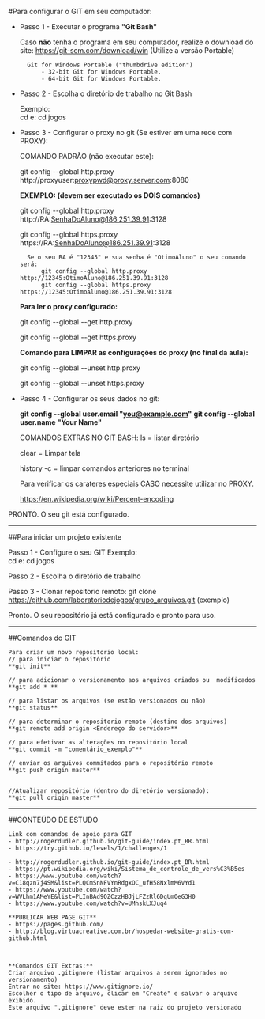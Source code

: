 #Para configurar o GIT em seu computador:

- Passo 1 - Executar o programa **"Git Bash"**

	Caso **não** tenha o programa em seu computador, realize o download do site: https://git-scm.com/download/win
		(Utilize a versão Portable)
		
		Git for Windows Portable ("thumbdrive edition")
			- 32-bit Git for Windows Portable.
			- 64-bit Git for Windows Portable.
			

- Passo 2 - Escolha o diretório de trabalho no Git Bash
	
	Exemplo: 	
		cd e:
		cd jogos
				

- Passo 3 - Configurar o proxy no git (Se estiver em uma rede com PROXY):
	
	COMANDO PADRÃO (não executar este):
	
	git config --global http.proxy http://proxyuser:proxypwd@proxy.server.com:8080

	**EXEMPLO: (devem ser executado os DOIS comandos)**
	
	git config --global http.proxy http://RA:SenhaDoAluno@186.251.39.91:3128
	
	git config --global https.proxy https://RA:SenhaDoAluno@186.251.39.91:3128

		Se o seu RA é "12345" e sua senha é "OtimoAluno" o seu comando será:
			git config --global http.proxy http://12345:OtimoAluno@186.251.39.91:3128
			git config --global https.proxy https://12345:OtimoAluno@186.251.39.91:3128

		
	**Para ler o proxy configurado:**
	
	git config --global --get http.proxy
	
	git config --global --get https.proxy

	**Comando para LIMPAR as configurações do proxy (no final da aula):**
	
	git config --global --unset http.proxy
	
	git config --global --unset https.proxy
	
	
- Passo 4 - Configurar os seus dados no git:
	
	
	**git config --global user.email "you@example.com"**
	**git config --global user.name "Your Name"**
	
	
	
    COMANDOS EXTRAS NO GIT BASH:
	ls = listar diretório
	
	clear = Limpar tela
	
	history -c = limpar comandos anteriores no terminal
	
	
	Para verificar os carateres especiais CASO necessite utilizar no PROXY.
	
	https://en.wikipedia.org/wiki/Percent-encoding
	
	
	
PRONTO. O seu git está configurado.


----------------------------------------------------------------

##Para iniciar um projeto existente


Passo 1 - Configure o seu GIT
	Exemplo: 	
		cd e:
		cd jogos
				
				
Passo 2 - Escolha o diretório de trabalho

	
Passo 3 - Clonar repositorio remoto:
	git clone https://github.com/laboratoriodejogos/grupo_arquivos.git   (exemplo)


Pronto. O seu repositório já está configurado e pronto para uso.



--------------------------------------------------------------------


##Comandos do GIT

	Para criar um novo repositorio local:
	// para iniciar o repositório
	**git init**

	// para adicionar o versionamento aos arquivos criados ou  modificados
	**git add * **

	// para listar os arquivos (se estão versionados ou não)
	**git status**
	
	// para determinar o repositorio remoto (destino dos arquivos)
	**git remote add origin <Endereço do servidor>**

	// para efetivar as alterações no repositório local
	**git commit -m "comentário_exemplo"**

	// enviar os arquivos commitados para o repositório remoto
	**git push origin master**

	
	//Atualizar repositório (dentro do diretório versionado):
	**git pull origin master**
	
	
---------------------------------------------------------------------


##CONTEÚDO DE ESTUDO 

	Link com comandos de apoio para GIT
	- http://rogerdudler.github.io/git-guide/index.pt_BR.html
	- https://try.github.io/levels/1/challenges/1	

	- http://rogerdudler.github.io/git-guide/index.pt_BR.html
	- https://pt.wikipedia.org/wiki/Sistema_de_controle_de_vers%C3%B5es
	- https://www.youtube.com/watch?v=C18qzn7j4SM&list=PLQCmSnNFVYnRdgxOC_ufH58NxlmM6VYd1
	- https://www.youtube.com/watch?v=WVLhm1AMeYE&list=PLInBAd9OZCzzHBJjLFZzRl6DgUmOeG3H0
	- https://www.youtube.com/watch?v=UMhskLXJuq4	

	**PUBLICAR WEB PAGE GIT**
	- https://pages.github.com/
	- http://blog.virtuacreative.com.br/hospedar-website-gratis-com-github.html
	
    
	
	**Comandos GIT Extras:**
	Criar arquivo .gitignore (listar arquivos a serem ignorados no versionamento)
	Entrar no site: https://www.gitignore.io/
	Escolher o tipo de arquivo, clicar em "Create" e salvar o arquivo exibido.
	Este arquivo ".gitignore" deve ester na raiz do projeto versionado


